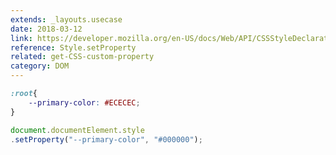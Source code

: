 ```yaml
---
extends: _layouts.usecase
date: 2018-03-12
link: https://developer.mozilla.org/en-US/docs/Web/API/CSSStyleDeclaration/setProperty
reference: Style.setProperty
related: get-CSS-custom-property
category: DOM
---
```


```css
:root{
    --primary-color: #ECECEC;
}
```

```javascript
document.documentElement.style
.setProperty("--primary-color", "#000000");
```
